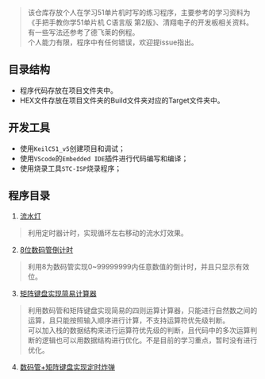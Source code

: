 > 该仓库存放个人在学习51单片机时写的练习程序，主要参考的学习资料为《手把手教你学51单片机 C语言版 第2版》、清翔电子的开发板相关资料。有一些写法还参考了德飞莱的例程。   
> 个人能力有限，程序中有任何错误，欢迎提issue指出。  
## 目录结构
- 程序代码存放在项目文件夹中。  
- HEX文件存放在项目文件夹的Build文件夹对应的Target文件夹中。     
## 开发工具
- 使用`KeilC51_v5`创建项目和调试；  
- 使用`VScode`的`Embedded IDE`插件进行代码编写和编译；  
- 使用烧录工具`STC-ISP`烧录程序；   
## 程序目录
1. [流水灯](./STC89C52/led_blink_timer)   
> 利用定时器计时，实现循环左右移动的流水灯效果。  
2. [8位数码管倒计时](./STC89C52/seven_seg_display_countdown)   
> 利用8为数码管实现0~99999999内任意数值的倒计时，并且只显示有效位。  
3. [矩阵键盘实现简易计算器]()
> 利用数码管和矩阵键盘实现简易的四则运算计算器，只能进行自然数之间的运算，且只能按照输入顺序进行计算，不支持运算符优先级判断。  
> 可以加入栈的数据结构来进行运算符优先级的判断，且代码中的多次运算判断的逻辑也可以用数据结构进行优化。不是目前的学习重点，暂时没有进行优化。  
4. [数码管+矩阵键盘实现定时炸弹]()